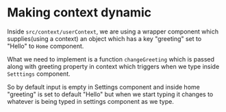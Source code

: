 # Making context dynamic

Inside <code>src/context/userContext</code>, we are using a wrapper component
which supplies(using a context) an object which has a key "greeting" set to "Hello" to <code>Home</code>
component.

What we need to implement is a function <code>changeGreeting</code> which is passed along with greeting property in context
which triggers when we type inside <code>Setttings</code> component.

So by default input is empty in Settings component and inside home "greeting" is set to default "Hello"
but when we start typing it changes to whatever is being typed in settings component as we type.
